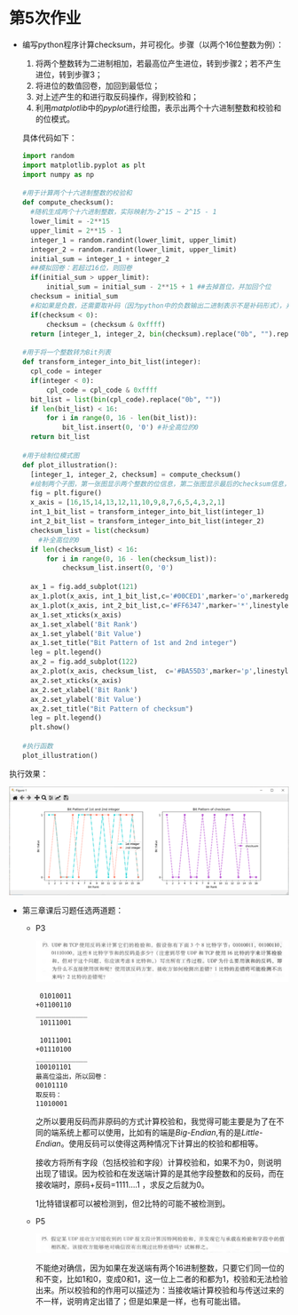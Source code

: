 # 第5次作业

+ 编写python程序计算checksum，并可视化。步骤（以两个16位整数为例）：

  1. 将两个整数转为二进制相加，若最高位产生进位，转到步骤2；若不产生进位，转到步骤3；
  2. 将进位的数值回卷，加回到最低位；
  3. 对上述产生的和进行取反码操作，得到校验和；
  4. 利用*matplotlib*中的*pyplot*进行绘图，表示出两个十六进制整数和校验和的位模式。

  具体代码如下：

  ```python
  import random
  import matplotlib.pyplot as plt
  import numpy as np
  
  #用于计算两个十六进制整数的校验和
  def compute_checksum():
  	#随机生成两个十六进制整数，实际映射为-2^15 ~ 2^15 - 1
  	lower_limit = -2**15
  	upper_limit = 2**15 - 1
  	integer_1 = random.randint(lower_limit, upper_limit)
  	integer_2 = random.randint(lower_limit, upper_limit)
  	initial_sum = integer_1 + integer_2
  	##模拟回卷：若超过16位，则回卷
  	if(initial_sum > upper_limit):
  		initial_sum = initial_sum - 2**15 + 1 ##去掉首位，并加回个位
  	checksum = initial_sum
  	#和如果是负数，还需要取补码（因为python中的负数输出二进制表示不是补码形式），并且求反
  	if(checksum < 0):
  		checksum = (checksum & 0xffff)
  	return [integer_1, integer_2, bin(checksum).replace("0b", "").replace("0", "a").replace("1", "0").replace("a", "1")]
  
  #用于将一个整数转为Bit列表
  def transform_integer_into_bit_list(integer):
  	cpl_code = integer
  	if(integer < 0):
  		cpl_code = cpl_code & 0xffff
  	bit_list = list(bin(cpl_code).replace("0b", ""))
  	if len(bit_list) < 16:
  		for i in range(0, 16 - len(bit_list)):
  			bit_list.insert(0, '0') #补全高位的0
  	return bit_list
  
  #用于绘制位模式图
  def plot_illustration():
  	[integer_1, integer_2, checksum] = compute_checksum()
  	#绘制两个子图，第一张图显示两个整数的位信息，第二张图显示最后的checksum信息，折线图表示
  	fig = plt.figure()
  	x_axis = [16,15,14,13,12,11,10,9,8,7,6,5,4,3,2,1]
  	int_1_bit_list = transform_integer_into_bit_list(integer_1)
  	int_2_bit_list = transform_integer_into_bit_list(integer_2)
  	checksum_list = list(checksum)
      #补全高位的0
  	if len(checksum_list) < 16:
  		for i in range(0, 16 - len(checksum_list)):
  			checksum_list.insert(0, '0') 
  
  	ax_1 = fig.add_subplot(121)
  	ax_1.plot(x_axis, int_1_bit_list,c='#00CED1',marker='o',markeredgewidth=1,markeredgecolor='w',linestyle='-.',  linewidth=2, markersize=7, label="1st integer",)
  	ax_1.plot(x_axis, int_2_bit_list,c='#FF6347',marker='*',linestyle=':',  linewidth=2, markersize=7, label="2nd integer")
  	ax_1.set_xticks(x_axis)
  	ax_1.set_xlabel('Bit Rank')
  	ax_1.set_ylabel('Bit Value')
  	ax_1.set_title("Bit Pattern of 1st and 2nd integer")
  	leg = plt.legend()
  	ax_2 = fig.add_subplot(122)
  	ax_2.plot(x_axis, checksum_list,  c='#BA55D3',marker='p',linestyle='--',  linewidth=2, markersize=7, label="checksum")
  	ax_2.set_xticks(x_axis)
  	ax_2.set_xlabel('Bit Rank')
  	ax_2.set_ylabel('Bit Value')
  	ax_2.set_title("Bit Pattern of checksum")
  	leg = plt.legend()
  	plt.show()
  
  #执行函数
  plot_illustration()
  ```

执行效果：

![](Assets\bit_pattern.png)



+ 第三章课后习题任选两道题：

  + P3

    ![](Assets\P3.png)

    ```
     01010011
    +01100110
    _____________
     10111001 
     
     10111001
    +01110100
    _____________
    100101101
    最高位溢出，所以回卷：
    00101110
    取反码：
    11010001
    ```

    之所以要用反码而非原码的方式计算校验和，我觉得可能主要是为了在不同的端系统上都可以使用，比如有的端是*Big-Endian*,有的是*Little-Endian*。使用反码可以使得这两种情况下计算出的校验和都相等。

    接收方将所有字段（包括校验和字段）计算校验和，如果不为0，则说明出现了错误。因为校验和在发送端计算的是其他字段整数和的反码，而在接收端时，原码+反码=1111....1 ，求反之后就为0。

    1比特错误都可以被检测到，但2比特的可能不被检测到。

  + P5
  
    ![](Assets\P5.png)
  
    不能绝对确信，因为如果在发送端有两个16进制整数，只要它们同一位的和不变，比如1和0，变成0和1，这一位上二者的和都为1，校验和无法检验出来。所以校验和的作用可以描述为：当接收端计算校验和与传送过来的不一样，说明肯定出错了；但是如果是一样，也有可能出错。
